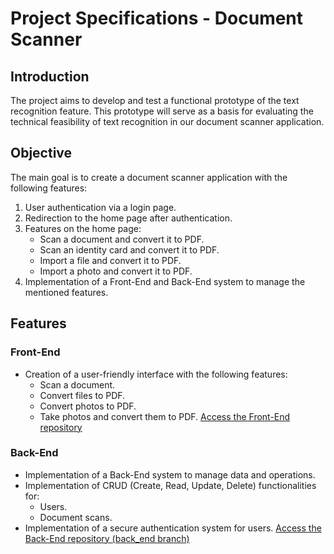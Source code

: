 # Project Specifications - Document Scanner

## Introduction
The project aims to develop and test a functional prototype of the text recognition feature. This prototype will serve as a basis for evaluating the technical feasibility of text recognition in our document scanner application.

## Objective
The main goal is to create a document scanner application with the following features:

1. User authentication via a login page.
2. Redirection to the home page after authentication.
3. Features on the home page:
   - Scan a document and convert it to PDF.
   - Scan an identity card and convert it to PDF.
   - Import a file and convert it to PDF.
   - Import a photo and convert it to PDF.
4. Implementation of a Front-End and Back-End system to manage the mentioned features.

## Features

### Front-End
- Creation of a user-friendly interface with the following features:
  - Scan a document.
  - Convert files to PDF.
  - Convert photos to PDF.
  - Take photos and convert them to PDF.
[Access the Front-End repository](https://github.com/gitdeverstein/doc-scanner-Front?fbclid=IwAR0HU2RkycZaRX68X5fPcC1Es369RtcbMdna-W3ynIrt9DTq7L9JQ02tJJo)


### Back-End
- Implementation of a Back-End system to manage data and operations.
- Implementation of CRUD (Create, Read, Update, Delete) functionalities for:
  - Users.
  - Document scans.
- Implementation of a secure authentication system for users.
[Access the Back-End repository (back_end branch)](https://github.com/Tiavina19/Scanner_document)

